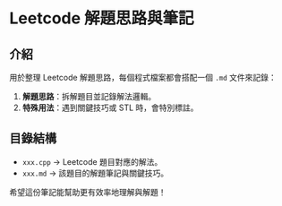 # Leetcode 解題思路與筆記

## 介紹
用於整理 Leetcode 解題思路，每個程式檔案都會搭配一個 `.md` 文件來記錄：
1. **解題思路**：拆解題目並記錄解法邏輯。
2. **特殊用法**：遇到關鍵技巧或 STL 時，會特別標註。

## 目錄結構
- `xxx.cpp`  →  Leetcode 題目對應的解法。
- `xxx.md`  →  該題目的解題筆記與關鍵技巧。


希望這份筆記能幫助更有效率地理解與解題！

